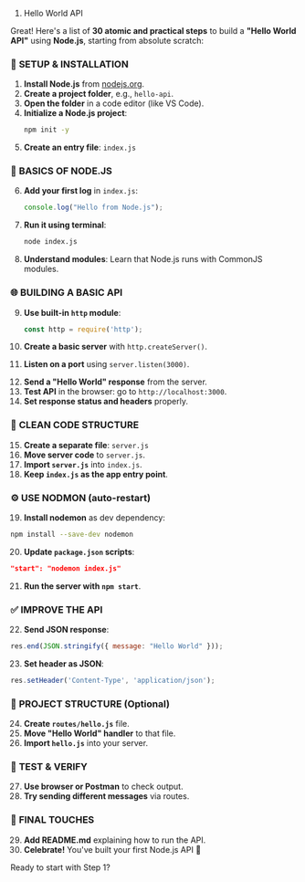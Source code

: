 1. Hello World API
<!-- START -->
Great! Here's a list of **30 atomic and practical steps** to build a **"Hello World API"** using **Node.js**, starting from absolute scratch:

### 🚀 **SETUP & INSTALLATION**
1. **Install Node.js** from [nodejs.org](https://nodejs.org).
2. **Create a project folder**, e.g., `hello-api`.
3. **Open the folder** in a code editor (like VS Code).
4. **Initialize a Node.js project**:
   ```bash
   npm init -y
   ```
5. **Create an entry file**:
   `index.js`

### 🧠 **BASICS OF NODE.JS**
6. **Add your first log** in `index.js`:
   ```js
   console.log("Hello from Node.js");
   ```
7. **Run it using terminal**:
   ```bash
   node index.js
   ```
8. **Understand modules**:
   Learn that Node.js runs with CommonJS modules.
   <!-- (CommonJS is a module system used in Node.js where modules are imported using `require()` and exported with `module.exports`.) -->

### 🌐 **BUILDING A BASIC API**
9. **Use built-in `http` module**:
   ```js
   const http = require('http');
   ```
   <!-- (An HTTP server listens for web requests (like from a browser) and sends back responses (like “Hello World”).) -->
10. **Create a basic server** with `http.createServer()`.
   <!-- (When you visit a website, your browser sends a **request** to a server. The server replies with a **response** (like HTML, text, or data). Here, when your browser requests `localhost`, the server responds with “Hello World” as plain text.) -->
11. **Listen on a port** using `server.listen(3000)`.
   <!-- * `server.listen(3000, ...)`: Starts the server on port **3000**.
        * `() => { console.log(...) }`: Callback that runs **once** the server starts. (A callback is a function passed into another function to run **after** something finishes—like "do this when you're done". Here, the callback runs **after the server starts**, showing “Server running...” in the terminal.)
        * `localhost:3000`: The address to access your server in the browser. -->
12. **Send a "Hello World" response** from the server.
13. **Test API** in the browser: go to `http://localhost:3000`.
14. **Set response status and headers** properly.
   <!-- To clearly tell the browser:
        * `statusCode = 200` means “OK”
        * `Content-Type = text/plain` means it’s plain text, not HTML or JSON. -->

### 🧼 **CLEAN CODE STRUCTURE**
15. **Create a separate file**: `server.js`
16. **Move server code** to `server.js`.
17. **Import `server.js`** into `index.js`.
18. **Keep `index.js` as the app entry point**.
    <!-- (It keeps your code clean and organized—`index.js` just starts the app, while `server.js` handles server logic. Easier to scale later.) -->

### ⚙️ **USE NODMON (auto-restart)**
19. **Install nodemon** as dev dependency:
```bash
npm install --save-dev nodemon
```
20. **Update `package.json` scripts**:
```json
"start": "nodemon index.js"
```
21. **Run the server with `npm start`**.

### ✅ **IMPROVE THE API**
22. **Send JSON response**:
```js
res.end(JSON.stringify({ message: "Hello World" }));
```
<!-- (JSON is the standard format for APIs. It makes your response usable by frontend apps or other services.) -->
23. **Set header as JSON**:
```js
res.setHeader('Content-Type', 'application/json');
```

### 📁 **PROJECT STRUCTURE (Optional)**
24. **Create `routes/hello.js`** file.
25. **Move "Hello World" handler** to that file.
26. **Import `hello.js`** into your server.
    <!-- (The `routes` folder organizes your app’s **different URLs (routes)**. Each file handles a specific request path, like `/hello`. It keeps logic modular and scalable.) -->

### 🧪 **TEST & VERIFY**
27. **Use browser or Postman** to check output.
28. **Try sending different messages** via routes.

### 🧹 **FINAL TOUCHES**
29. **Add README.md** explaining how to run the API.
30. **Celebrate!** You've built your first Node.js API 🎉

Ready to start with Step 1?
<!-- END -->